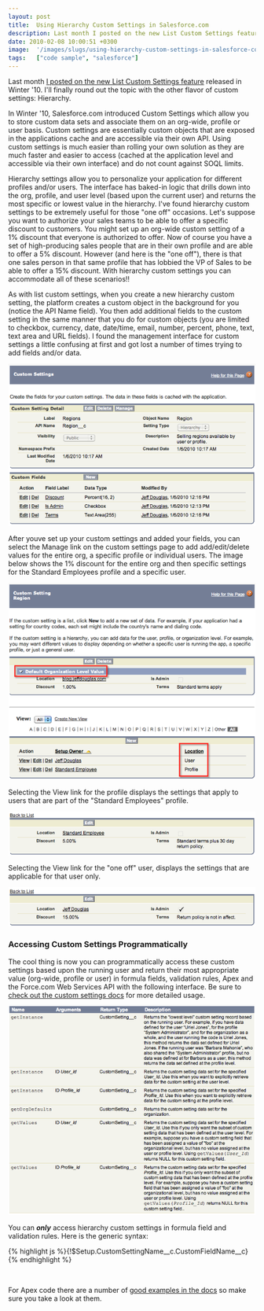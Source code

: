 ```yaml
---
layout: post
title:  Using Hierarchy Custom Settings in Salesforce.com
description: Last month I posted on the new List Custom Settings feature released in Winter 10. Ill finally round out the topic with the other flavor of custom settings- Hierarchy. In Winter 10, Salesforce.com introduced Custom Settings which allow you to store custom data sets and associate them on an org-wide, profile or user basis. Custom settings are essentially custom objects that are exposed in the applications cache and are accessible via their own API. Using custom settings is much easier than roll
date: 2010-02-08 10:00:51 +0300
image:  '/images/slugs/using-hierarchy-custom-settings-in-salesforce-com.jpg'
tags:   ["code sample", "salesforce"]
---
```

<p>Last month <a href="/2010/01/07/using-list-custom-settings-in-salesforce-com/" target="_blank">I posted on the new List Custom Settings feature</a> released in Winter '10. I'll finally round out the topic with the other flavor of custom settings: Hierarchy.</p>
<p>In Winter '10, Salesforce.com introduced Custom Settings which allow you to store custom data sets and associate them on an org-wide, profile or user basis. Custom settings are essentially custom objects that are exposed in the applications cache and are accessible via their own API. Using custom settings is much easier than rolling your own solution as they are much faster and easier to access (cached at the application level and accessible via their own interface) and do not count against SOQL limits.</p>
<p>Hierarchy settings allow you to personalize your application for different profiles and/or users. The interface has baked-in logic that drills down into the org, profile, and user level (based upon the current user) and returns the most specific or lowest value in the hierarchy. I've found hierarchy custom settings to be extremely useful for those "one off" occasions. Let's suppose you want to authorize your sales teams to be able to offer a specific discount to customers. You might set up an org-wide custom setting of a 1% discount that everyone is authorized to offer. Now of course you have a set of high-producing sales people that are in their own profile and are able to offer a 5% discount. However (and here is the "one off"), there is that one sales person in that same profile that has lobbied the VP of Sales to be able to offer a 15% discount. With hierarchy custom settings you can accommodate all of these scenarios!!</p>
<p>As with list custom settings, when you create a new hierarchy custom setting, the platform creates a custom object in the background for you (notice the API Name field). You then add additional fields to the custom setting in the same manner that you do for custom objects (you are limited to checkbox, currency, date, date/time, email, number, percent, phone, text, text area and URL fields). I found the management interface for custom settings a little confusing at first and got lost a number of times trying to add fields and/or data.</p>
<p><img src="images/hierarchy-1_vjh80h.png" alt="" ></p>
<p>After youve set up your custom settings and added your fields, you can select the Manage link on the custom settings page to add add/edit/delete values for the entire org, a specific profile or individual users. The image below shows the 1% discount for the entire org and then specific settings for the Standard Employees profile and a specific user.</p>
<p><img src="images/hierarchy-2_weq0ug.png" alt="" ></p>
<p>Selecting the View link for the profile displays the settings that apply to users that are part of the "Standard Employees" profile.</p>
<p><img src="images/hierarchy-3_qjd7jk.png" alt="" ></p>
<p>Selecting the View link for the "one off" user, displays the settings that are applicable for that user only.</p>
<p><img src="images/hierarchy-8_kry2b9.png" alt="" ></p>
<h3>Accessing Custom Settings Programmatically</h3>
<p>The cool thing is now you can programmatically access these custom settings based upon the running user and return their most appropriate value (org-wide, profile or user) in formula fields, validation rules, Apex and the Force.com Web Services API with the following interface. Be sure to <a href="http://www.salesforce.com/us/developer/docs/apexcode/Content/apex_methods_system_custom_settings.htm" target="_blank">check out the custom settings docs</a> for more detailed usage.</p>
<p><img src="images/hierarchy-7_t5siq0.png" alt="" ></p>
<p>You can <strong><em>only</em></strong> access hierarchy custom settings in formula field and validation rules. Here is the generic syntax:</p>
{% highlight js %}{!$Setup.CustomSettingName__c.CustomFieldName__c}
{% endhighlight %}
<p><img src="images/hierarchy-6_xtigsp.png" alt="" ></p>
<p>For Apex code there are a number of <a href="http://www.salesforce.com/us/developer/docs/apexcode/Content/apex_methods_system_custom_settings.htm" target="_blank">good examples in the docs</a> so make sure you take a look at them.</p>

